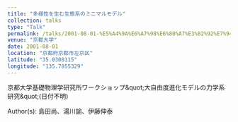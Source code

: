 ```yaml
---
title: "多様性を生む生態系のミニマルモデル"
collection: talks
type: "Talk"
permalink: /talks/2001-08-01-%E5%A4%9A%E6%A7%98%E6%80%A7%E3%82%92%E7%94%9F%E3%82%80%E7%94%9F%E6%85%8B%E7%B3%BB%E3%81%AE%E3%83%9F%E3%83%8B%E3%83%9E%E3%83%AB%E3%83%A2%E3%83%87%E3%83%AB
venue: "京都大学"
date: 2001-08-01
location: "京都府京都市左京区"
latitude: "35.0308115"
longitude: "135.7855329"
---
```


京都大学基礎物理学研究所ワークショップ&amp;quot;大自由度進化モデルの力学系研究&amp;quot;(日付不明)

Author(s): 島田尚、湯川諭、伊藤伸泰
